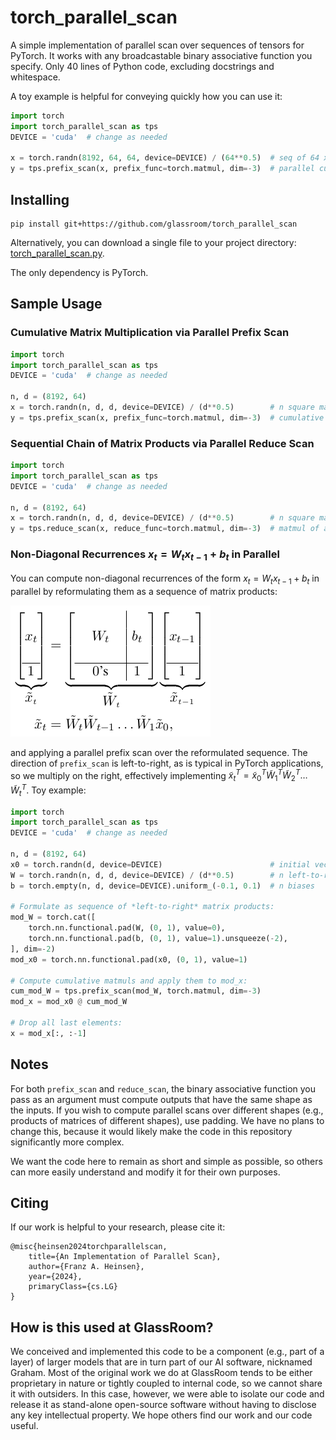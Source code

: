 # torch_parallel_scan

A simple implementation of parallel scan over sequences of tensors for PyTorch. It works with any broadcastable binary associative function you specify. Only 40 lines of Python code, excluding docstrings and whitespace.

A toy example is helpful for conveying quickly how you can use it:

```python
import torch
import torch_parallel_scan as tps
DEVICE = 'cuda'  # change as needed

x = torch.randn(8192, 64, 64, device=DEVICE) / (64**0.5)  # seq of 64 x 64 matrices
y = tps.prefix_scan(x, prefix_func=torch.matmul, dim=-3)  # parallel cumul matmuls
```


## Installing

```
pip install git+https://github.com/glassroom/torch_parallel_scan
```

Alternatively, you can download a single file to your project directory: [torch_parallel_scan.py](torch_parallel_scan/torch_parallel_scan.py).

The only dependency is PyTorch.


## Sample Usage


### Cumulative Matrix Multiplication via Parallel Prefix Scan

```python
import torch
import torch_parallel_scan as tps
DEVICE = 'cuda'  # change as needed

n, d = (8192, 64)
x = torch.randn(n, d, d, device=DEVICE) / (d**0.5)        # n square matrices
y = tps.prefix_scan(x, prefix_func=torch.matmul, dim=-3)  # cumulative matmuls
```

### Sequential Chain of Matrix Products via Parallel Reduce Scan

```python
import torch
import torch_parallel_scan as tps
DEVICE = 'cuda'  # change as needed

n, d = (8192, 64)
x = torch.randn(n, d, d, device=DEVICE) / (d**0.5)        # n square matrices
y = tps.reduce_scan(x, reduce_func=torch.matmul, dim=-3)  # matmul of all matrices
```

### Non-Diagonal Recurrences $x_t = W_t x_{t-1} + b_t$ in Parallel

You can compute non-diagonal recurrences of the form $x_t = W_t x_{t-1} + b_t$ in parallel by reformulating them as a sequence of matrix products:

![Non-Diagonal Recurrences](assets/non_diagonal_recurrences.png)

and applying a parallel prefix scan over the reformulated sequence. The direction of `prefix_scan` is left-to-right, as is typical in PyTorch applications, so we multiply on the right, effectively implementing $\tilde{x}^T_t = \tilde{x}^T_0 \tilde{W}^T_1 \tilde{W}^T_2 \dots \tilde{W}^T_t$. Toy example:

```python
import torch
import torch_parallel_scan as tps
DEVICE = 'cuda'  # change as needed

n, d = (8192, 64)
x0 = torch.randn(d, device=DEVICE)                        # initial vector state
W = torch.randn(n, d, d, device=DEVICE) / (d**0.5)        # n left-to-right weights
b = torch.empty(n, d, device=DEVICE).uniform_(-0.1, 0.1)  # n biases

# Formulate as sequence of *left-to-right* matrix products:
mod_W = torch.cat([
    torch.nn.functional.pad(W, (0, 1), value=0),
    torch.nn.functional.pad(b, (0, 1), value=1).unsqueeze(-2),
], dim=-2)
mod_x0 = torch.nn.functional.pad(x0, (0, 1), value=1)

# Compute cumulative matmuls and apply them to mod_x:
cum_mod_W = tps.prefix_scan(mod_W, torch.matmul, dim=-3)
mod_x = mod_x0 @ cum_mod_W

# Drop all last elements:
x = mod_x[:, :-1]
```


## Notes

For both `prefix_scan` and `reduce_scan`, the binary associative function you pass as an argument must compute outputs that have the same shape as the inputs. If you wish to compute parallel scans over different shapes (e.g., products of matrices of different shapes), use padding. We have no plans to change this, because it would likely make the code in this repository significantly more complex.

We want the code here to remain as short and simple as possible, so others can more easily understand and modify it for their own purposes.


## Citing

If our work is helpful to your research, please cite it:

```
@misc{heinsen2024torchparallelscan,
    title={An Implementation of Parallel Scan},
    author={Franz A. Heinsen},
    year={2024},
    primaryClass={cs.LG}
}
```

## How is this used at GlassRoom?

We conceived and implemented this code to be a component (e.g., part of a layer) of larger models that are in turn part of our AI software, nicknamed Graham. Most of the original work we do at GlassRoom tends to be either proprietary in nature or tightly coupled to internal code, so we cannot share it with outsiders. In this case, however, we were able to isolate our code and release it as stand-alone open-source software without having to disclose any key intellectual property. We hope others find our work and our code useful.


